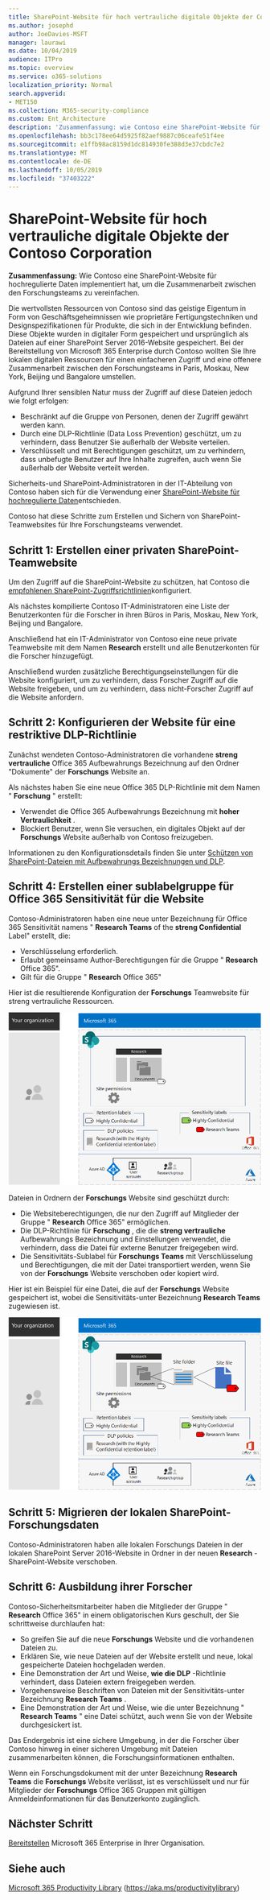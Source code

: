 ```yaml
---
title: SharePoint-Website für hoch vertrauliche digitale Objekte der Contoso Corporation
ms.author: josephd
author: JoeDavies-MSFT
manager: laurawi
ms.date: 10/04/2019
audience: ITPro
ms.topic: overview
ms.service: o365-solutions
localization_priority: Normal
search.appverid:
- MET150
ms.collection: M365-security-compliance
ms.custom: Ent_Architecture
description: 'Zusammenfassung: wie Contoso eine SharePoint-Website für hochregulierte Daten zur einfacheren Zusammenarbeit zwischen den Forschungsteams implementiert hat.'
ms.openlocfilehash: bb3c178ee64d5925f82aef9887c06ceafe51f4ee
ms.sourcegitcommit: e1ffb98ac8159d1dc814930fe388d3e37cbdc7e2
ms.translationtype: MT
ms.contentlocale: de-DE
ms.lasthandoff: 10/05/2019
ms.locfileid: "37403222"
---
```

# <a name="sharepoint-site-for-highly-confidential-digital-assets-of-the-contoso-corporation"></a>SharePoint-Website für hoch vertrauliche digitale Objekte der Contoso Corporation

 **Zusammenfassung:** Wie Contoso eine SharePoint-Website für hochregulierte Daten implementiert hat, um die Zusammenarbeit zwischen den Forschungsteams zu vereinfachen.
  
Die wertvollsten Ressourcen von Contoso sind das geistige Eigentum in Form von Geschäftsgeheimnissen wie proprietäre Fertigungstechniken und Designspezifikationen für Produkte, die sich in der Entwicklung befinden. Diese Objekte wurden in digitaler Form gespeichert und ursprünglich als Dateien auf einer SharePoint Server 2016-Website gespeichert. Bei der Bereitstellung von Microsoft 365 Enterprise durch Contoso wollten Sie Ihre lokalen digitalen Ressourcen für einen einfacheren Zugriff und eine offenere Zusammenarbeit zwischen den Forschungsteams in Paris, Moskau, New York, Beijing und Bangalore umstellen. 
  
Aufgrund Ihrer sensiblen Natur muss der Zugriff auf diese Dateien jedoch wie folgt erfolgen:

- Beschränkt auf die Gruppe von Personen, denen der Zugriff gewährt werden kann. 
- Durch eine DLP-Richtlinie (Data Loss Prevention) geschützt, um zu verhindern, dass Benutzer Sie außerhalb der Website verteilen.
- Verschlüsselt und mit Berechtigungen geschützt, um zu verhindern, dass unbefugte Benutzer auf Ihre Inhalte zugreifen, auch wenn Sie außerhalb der Website verteilt werden.

Sicherheits-und SharePoint-Administratoren in der IT-Abteilung von Contoso haben sich für die Verwendung einer [SharePoint-Website für hochregulierte Daten](teams-sharepoint-online-sites-highly-regulated-data.md)entschieden.
  
Contoso hat diese Schritte zum Erstellen und Sichern von SharePoint-Teamwebsites für Ihre Forschungsteams verwendet.

## <a name="step-1-created-a-private-sharepoint-team-site"></a>Schritt 1: Erstellen einer privaten SharePoint-Teamwebsite

Um den Zugriff auf die SharePoint-Website zu schützen, hat Contoso die [empfohlenen SharePoint-Zugriffsrichtlinien](sharepoint-file-access-policies.md)konfiguriert.

Als nächstes kompilierte Contoso IT-Administratoren eine Liste der Benutzerkonten für die Forscher in ihren Büros in Paris, Moskau, New York, Beijing und Bangalore. 

Anschließend hat ein IT-Administrator von Contoso eine neue private Teamwebsite mit dem Namen **Research** erstellt und alle Benutzerkonten für die Forscher hinzugefügt.

Anschließend wurden zusätzliche Berechtigungseinstellungen für die Website konfiguriert, um zu verhindern, dass Forscher Zugriff auf die Website freigeben, und um zu verhindern, dass nicht-Forscher Zugriff auf die Website anfordern.

## <a name="step-2-configured-the-site-for-a-restrictive-dlp-policy"></a>Schritt 2: Konfigurieren der Website für eine restriktive DLP-Richtlinie

Zunächst wendeten Contoso-Administratoren die vorhandene **streng vertrauliche** Office 365 Aufbewahrungs Bezeichnung auf den Ordner "Dokumente" der **Forschungs** Website an.

Als nächstes haben Sie eine neue Office 365 DLP-Richtlinie mit dem Namen " **Forschung** " erstellt:

- Verwendet die Office 365 Aufbewahrungs Bezeichnung mit **hoher Vertraulichkeit** . 
- Blockiert Benutzer, wenn Sie versuchen, ein digitales Objekt auf der **Forschungs** Website außerhalb von Contoso freizugeben.

Informationen zu den Konfigurationsdetails finden Sie unter [Schützen von SharePoint-Dateien mit Aufbewahrungs Bezeichnungen und DLP](https://docs.microsoft.com/office365/enterprise/protect-sharepoint-online-files-with-office-365-labels-and-dlp).

## <a name="step-4-created-an-office-365-sensitivity-sublabel-for-the-site"></a>Schritt 4: Erstellen einer sublabelgruppe für Office 365 Sensitivität für die Website

Contoso-Administratoren haben eine neue unter Bezeichnung für Office 365 Sensitivität namens " **Research Teams** of the **streng Confidential** Label" erstellt, die:

- Verschlüsselung erforderlich.
- Erlaubt gemeinsame Author-Berechtigungen für die Gruppe " **Research** Office 365".
- Gilt für die Gruppe " **Research** Office 365"

Hier ist die resultierende Konfiguration der **Forschungs** Teamwebsite für streng vertrauliche Ressourcen.

![Die resultierende Konfiguration der Forschungsteam Website für streng vertrauliche Ressourcen](./media/contoso-sharepoint-online-site-for-highly-confidential-assets/final-config.png)

Dateien in Ordnern der **Forschungs** Website sind geschützt durch:

- Die Websiteberechtigungen, die nur den Zugriff auf Mitglieder der Gruppe " **Research** Office 365" ermöglichen.
- Die DLP-Richtlinie für **Forschung** , die die **streng vertrauliche** Aufbewahrungs Bezeichnung und Einstellungen verwendet, die verhindern, dass die Datei für externe Benutzer freigegeben wird.
- Die Sensitivitäts-Sublabel für **Forschungs Teams** mit Verschlüsselung und Berechtigungen, die mit der Datei transportiert werden, wenn Sie von der **Forschungs** Website verschoben oder kopiert wird.

Hier ist ein Beispiel für eine Datei, die auf der **Forschungs** Website gespeichert ist, wobei die Sensitivitäts-unter Bezeichnung **Research Teams** zugewiesen ist.

![Die resultierende Konfiguration der Forschungsteam Website für streng vertrauliche Ressourcen](./media/contoso-sharepoint-online-site-for-highly-confidential-assets/final-config-example-file.png)


## <a name="step-5-migrated-the-on-premises-sharepoint-research-data"></a>Schritt 5: Migrieren der lokalen SharePoint-Forschungsdaten

Contoso-Administratoren haben alle lokalen Forschungs Dateien in der lokalen SharePoint Server 2016-Website in Ordner in der neuen **Research** -SharePoint-Website verschoben.

## <a name="step-6-trained-their-researchers"></a>Schritt 6: Ausbildung ihrer Forscher

Contoso-Sicherheitsmitarbeiter haben die Mitglieder der Gruppe " **Research** Office 365" in einem obligatorischen Kurs geschult, der Sie schrittweise durchlaufen hat:

- So greifen Sie auf die neue **Forschungs** Website und die vorhandenen Dateien zu.
- Erklären Sie, wie neue Dateien auf der Website erstellt und neue, lokal gespeicherte Dateien hochgeladen werden.
- Eine Demonstration der Art und Weise, **wie die DLP** -Richtlinie verhindert, dass Dateien extern freigegeben werden.
- Vorgehensweise Beschriften von Dateien mit der Sensitivitäts-unter Bezeichnung **Research Teams** .
- Eine Demonstration der Art und Weise, wie die unter Bezeichnung " **Research Teams** " eine Datei schützt, auch wenn Sie von der Website durchgesickert ist.

Das Endergebnis ist eine sichere Umgebung, in der die Forscher über Contoso hinweg in einer sicheren Umgebung mit Dateien zusammenarbeiten können, die Forschungsinformationen enthalten. 

Wenn ein Forschungsdokument mit der unter Bezeichnung **Research Teams** die **Forschungs** Website verlässt, ist es verschlüsselt und nur für Mitglieder der **Forschungs** Office 365 Gruppen mit gültigen Anmeldeinformationen für das Benutzerkonto zugänglich.

## <a name="next-step"></a>Nächster Schritt

[Bereitstellen](deploy-microsoft-365-enterprise.md) Microsoft 365 Enterprise in Ihrer Organisation.

## <a name="see-also"></a>Siehe auch

[Microsoft 365 Productivity Library](https://aka.ms/productivitylibrary) (https://aka.ms/productivitylibrary)
